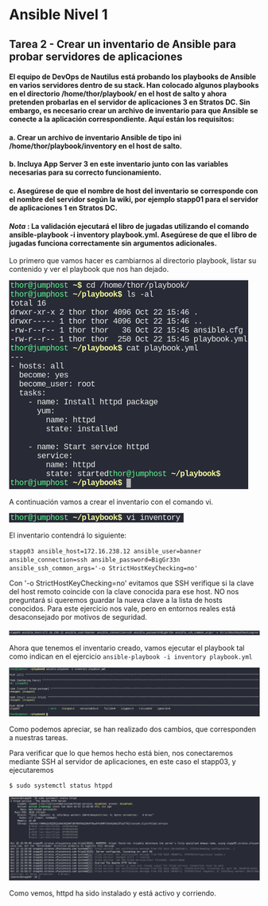 # Ansible Nivel 1

## Tarea 2 - Crear un inventario de Ansible para probar servidores de aplicaciones


#### El equipo de DevOps de Nautilus está probando los playbooks de Ansible en varios servidores dentro de su stack. Han colocado algunos playbooks en el directorio /home/thor/playbook/ en el host de salto y ahora pretenden probarlas en el servidor de aplicaciones 3 en Stratos DC. Sin embargo, es necesario crear un archivo de inventario para que Ansible se conecte a la aplicación correspondiente. Aquí están los requisitos:

#### a. Crear un archivo de inventario Ansible de tipo ini /home/thor/playbook/inventory en el host de salto.

#### b. Incluya App Server 3 en este inventario junto con las variables necesarias para su correcto funcionamiento.

#### c. Asegúrese de que el nombre de host del inventario se corresponde con el nombre del servidor según la wiki, por ejemplo stapp01 para el servidor de aplicaciones 1 en Stratos DC.

#### _Nota_ : La validación ejecutará el libro de jugadas utilizando el comando ansible-playbook -i inventory playbook.yml. Asegúrese de que el libro de jugadas funciona correctamente sin argumentos adicionales.

Lo primero que vamos hacer es cambiarnos al directorio playbook, listar su contenido y ver el playbook que nos han dejado.

![Cambiar de directorio, listar contenido y ver que tiene el playbook](/img/ANSIBLE/AnsibleL01/Task02_01_cd_ls_cat.png)

A continuación vamos a crear el inventario con el comando vi.

![Crear inventario](/img/ANSIBLE/AnsibleL01/Task02_02_vi_inventory.png)

El inventario contendrá lo siguiente:

`stapp03 ansible_host=172.16.238.12 ansible_user=banner ansible_connection=ssh ansible_password=BigGr33n ansible_ssh_common_args='-o StrictHostKeyChecking=no'`

Con '-o StrictHostKeyChecking=no' evitamos que SSH verifique si la clave del host remoto coincide con la clave conocida para ese host. NO nos preguntará si queremos guardar la nueva clave a la lista de hosts conocidos. Para este ejercicio nos vale, pero en entornos reales está desaconsejado por motivos de seguridad.


![Inventario](/img/ANSIBLE/AnsibleL01/Task02_03_inventory.png)

Ahora que tenemos el inventario creado, vamos ejecutar el playbook tal como indican en el ejercicio `ansible-playbook -i inventory playbook.yml`

![Ejecutar playbook](/img/ANSIBLE/AnsibleL01/Task02_04_play_playbook.png)

Como podemos apreciar, se han realizado dos cambios, que corresponden a nuestras tareas.

Para verificar que lo que hemos hecho está bien, nos conectaremos mediante SSH al servidor de aplicaciones, en este caso el stapp03, y ejecutaremos 

``` bash 
$ sudo systemctl status htppd
```

![Comprobar hhtpd en stapp03](/img/ANSIBLE/AnsibleL01/Task02_05_comprobar_httpd.png)

Como vemos, httpd ha sido instalado y está activo y corriendo.
